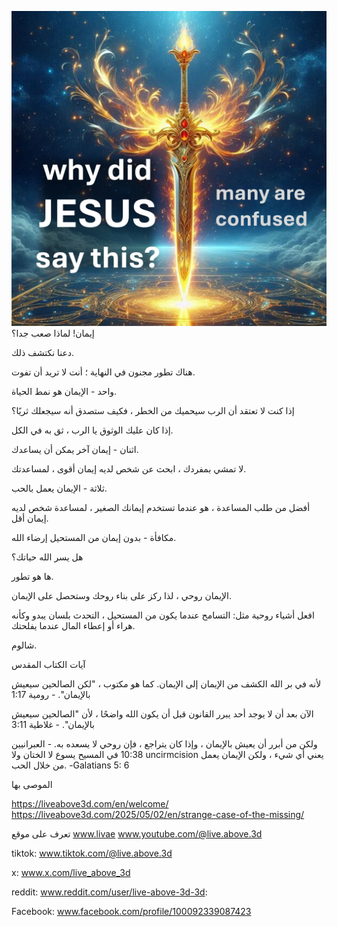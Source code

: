 ![Video cover image](../cover.jpg)
إيمان! لماذا صعب جدا؟

دعنا نكتشف ذلك.

هناك تطور مجنون في النهاية ؛ أنت لا تريد أن تفوت.

واحد - الإيمان هو نمط الحياة.

إذا كنت لا تعتقد أن الرب سيحميك من الخطر ، فكيف ستصدق أنه سيجعلك ثريًا؟

إذا كان عليك الوثوق يا الرب ، ثق به في الكل.

اثنان - إيمان آخر يمكن أن يساعدك.

لا تمشي بمفردك ، ابحث عن شخص لديه إيمان أقوى ، لمساعدتك.

ثلاثة - الإيمان يعمل بالحب.

أفضل من طلب المساعدة ، هو عندما تستخدم إيمانك الصغير ، لمساعدة شخص لديه إيمان أقل.

مكافأة - بدون إيمان من المستحيل إرضاء الله.

هل يسر الله حياتك؟

ها هو تطور.

الإيمان روحي ، لذا ركز على بناء روحك وستحصل على الإيمان.

افعل أشياء روحية مثل: التسامح عندما يكون من المستحيل ، التحدث بلسان يبدو وكأنه هراء أو إعطاء المال عندما يفلحتك.

شالوم.


آيات الكتاب المقدس

لأنه في بر الله الكشف من الإيمان إلى الإيمان. كما هو مكتوب ، "لكن الصالحين سيعيش بالإيمان". - رومية 1:17

الآن بعد أن لا يوجد أحد يبرر القانون قبل أن يكون الله واضحًا ، لأن "الصالحين سيعيش بالإيمان". - غلاطية 3:11

ولكن من أبرر أن يعيش بالإيمان ، وإذا كان يتراجع ، فإن روحي لا يسعده به. - العبرانيين 10:38
في المسيح يسوع لا الختان ولا uncirmcision يعني أي شيء ، ولكن الإيمان يعمل من خلال الحب. -Galatians 5: 6

الموصى بها

https://liveabove3d.com/en/welcome/
https://liveabove3d.com/2025/05/02/en/strange-case-of-the-missing/


تعرف على موقع www.livae www.youtube.com/@live.above.3d

tiktok: www.tiktok.com/@live.above.3d

x: www.x.com/live_above_3d

reddit: www.reddit.com/user/live-above-3d-3d:

Facebook: www.facebook.com/profile/100092339087423


